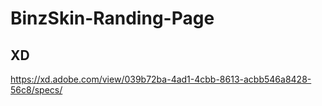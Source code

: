 # BinzSkin-Randing-Page

## XD
https://xd.adobe.com/view/039b72ba-4ad1-4cbb-8613-acbb546a8428-56c8/specs/
 
